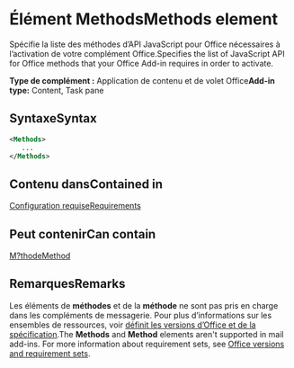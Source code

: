 # <a name="methods-element"></a><span data-ttu-id="a0a3b-101">Élément Methods</span><span class="sxs-lookup"><span data-stu-id="a0a3b-101">Methods element</span></span>

<span data-ttu-id="a0a3b-102">Spécifie la liste des méthodes d’API JavaScript pour Office nécessaires à l’activation de votre complément Office.</span><span class="sxs-lookup"><span data-stu-id="a0a3b-102">Specifies the list of JavaScript API for Office methods that your Office Add-in requires in order to activate.</span></span>

<span data-ttu-id="a0a3b-103">**Type de complément :** Application de contenu et de volet Office</span><span class="sxs-lookup"><span data-stu-id="a0a3b-103">**Add-in type:** Content, Task pane</span></span>

## <a name="syntax"></a><span data-ttu-id="a0a3b-104">Syntaxe</span><span class="sxs-lookup"><span data-stu-id="a0a3b-104">Syntax</span></span>

```XML
<Methods>
   ...
</Methods>
```

## <a name="contained-in"></a><span data-ttu-id="a0a3b-105">Contenu dans</span><span class="sxs-lookup"><span data-stu-id="a0a3b-105">Contained in</span></span>

[<span data-ttu-id="a0a3b-106">Configuration requise</span><span class="sxs-lookup"><span data-stu-id="a0a3b-106">Requirements</span></span>](requirements.md)

## <a name="can-contain"></a><span data-ttu-id="a0a3b-107">Peut contenir</span><span class="sxs-lookup"><span data-stu-id="a0a3b-107">Can contain</span></span>

[<span data-ttu-id="a0a3b-108">M?thode</span><span class="sxs-lookup"><span data-stu-id="a0a3b-108">Method</span></span>](method.md)

## <a name="remarks"></a><span data-ttu-id="a0a3b-109">Remarques</span><span class="sxs-lookup"><span data-stu-id="a0a3b-109">Remarks</span></span>

<span data-ttu-id="a0a3b-110">Les éléments de **méthodes** et de la **méthode** ne sont pas pris en charge dans les compléments de messagerie. Pour plus d’informations sur les ensembles de ressources, voir [définit les versions d’Office et de la spécification](https://docs.microsoft.com/office/dev/add-ins/develop/office-versions-and-requirement-sets).</span><span class="sxs-lookup"><span data-stu-id="a0a3b-110">The  **Methods** and **Method** elements aren't supported in mail add-ins. For more information about requirement sets, see [Office versions and requirement sets](https://docs.microsoft.com/office/dev/add-ins/develop/office-versions-and-requirement-sets).</span></span>

